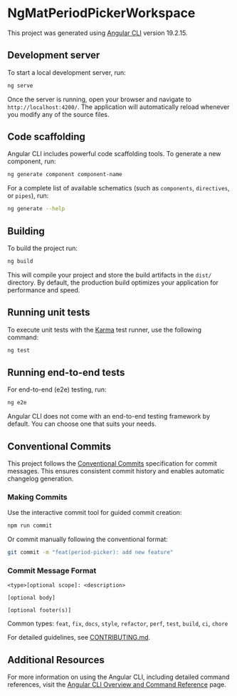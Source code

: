 # NgMatPeriodPickerWorkspace

This project was generated using [Angular CLI](https://github.com/angular/angular-cli) version 19.2.15.

## Development server

To start a local development server, run:

```bash
ng serve
```

Once the server is running, open your browser and navigate to `http://localhost:4200/`. The application will automatically reload whenever you modify any of the source files.

## Code scaffolding

Angular CLI includes powerful code scaffolding tools. To generate a new component, run:

```bash
ng generate component component-name
```

For a complete list of available schematics (such as `components`, `directives`, or `pipes`), run:

```bash
ng generate --help
```

## Building

To build the project run:

```bash
ng build
```

This will compile your project and store the build artifacts in the `dist/` directory. By default, the production build optimizes your application for performance and speed.

## Running unit tests

To execute unit tests with the [Karma](https://karma-runner.github.io) test runner, use the following command:

```bash
ng test
```

## Running end-to-end tests

For end-to-end (e2e) testing, run:

```bash
ng e2e
```

Angular CLI does not come with an end-to-end testing framework by default. You can choose one that suits your needs.

## Conventional Commits

This project follows the [Conventional Commits](https://www.conventionalcommits.org/) specification for commit messages. This ensures consistent commit history and enables automatic changelog generation.

### Making Commits

Use the interactive commit tool for guided commit creation:

```bash
npm run commit
```

Or commit manually following the conventional format:

```bash
git commit -m "feat(period-picker): add new feature"
```

### Commit Message Format

```
<type>[optional scope]: <description>

[optional body]

[optional footer(s)]
```

Common types: `feat`, `fix`, `docs`, `style`, `refactor`, `perf`, `test`, `build`, `ci`, `chore`

For detailed guidelines, see [CONTRIBUTING.md](CONTRIBUTING.md).

## Additional Resources

For more information on using the Angular CLI, including detailed command references, visit the [Angular CLI Overview and Command Reference](https://angular.dev/tools/cli) page.
